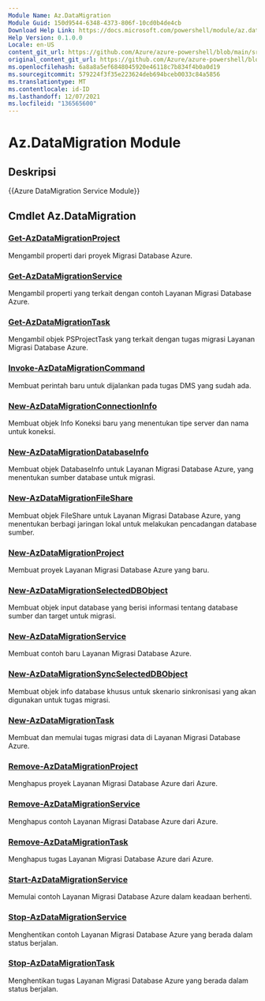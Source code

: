 ```yaml
---
Module Name: Az.DataMigration
Module Guid: 150d9544-6348-4373-806f-10cd0b4de4cb
Download Help Link: https://docs.microsoft.com/powershell/module/az.datamigration
Help Version: 0.1.0.0
Locale: en-US
content_git_url: https://github.com/Azure/azure-powershell/blob/main/src/DataMigration/DataMigration/help/Az.DataMigration.md
original_content_git_url: https://github.com/Azure/azure-powershell/blob/main/src/DataMigration/DataMigration/help/Az.DataMigration.md
ms.openlocfilehash: 6a8a8a5ef6848045920e46118c7b834f4b0a0d19
ms.sourcegitcommit: 579224f3f35e223624deb694bceb0033c84a5856
ms.translationtype: MT
ms.contentlocale: id-ID
ms.lasthandoff: 12/07/2021
ms.locfileid: "136565600"
---
```

# Az.DataMigration Module
## Deskripsi
{{Azure DataMigration Service Module}}

## Cmdlet Az.DataMigration
### [Get-AzDataMigrationProject](Get-AzDataMigrationProject.md)
Mengambil properti dari proyek Migrasi Database Azure.

### [Get-AzDataMigrationService](Get-AzDataMigrationService.md)
Mengambil properti yang terkait dengan contoh Layanan Migrasi Database Azure. 

### [Get-AzDataMigrationTask](Get-AzDataMigrationTask.md)
Mengambil objek PSProjectTask yang terkait dengan tugas migrasi Layanan Migrasi Database Azure.

### [Invoke-AzDataMigrationCommand](Invoke-AzDataMigrationCommand.md)
Membuat perintah baru untuk dijalankan pada tugas DMS yang sudah ada.

### [New-AzDataMigrationConnectionInfo](New-AzDataMigrationConnectionInfo.md)
Membuat objek Info Koneksi baru yang menentukan tipe server dan nama untuk koneksi.

### [New-AzDataMigrationDatabaseInfo](New-AzDataMigrationDatabaseInfo.md)
Membuat objek DatabaseInfo untuk Layanan Migrasi Database Azure, yang menentukan sumber database untuk migrasi.

### [New-AzDataMigrationFileShare](New-AzDataMigrationFileShare.md)
Membuat objek FileShare untuk Layanan Migrasi Database Azure, yang menentukan berbagi jaringan lokal untuk melakukan pencadangan database sumber.

### [New-AzDataMigrationProject](New-AzDataMigrationProject.md)
Membuat proyek Layanan Migrasi Database Azure yang baru.

### [New-AzDataMigrationSelectedDBObject](New-AzDataMigrationSelectedDBObject.md)
Membuat objek input database yang berisi informasi tentang database sumber dan target untuk migrasi.

### [New-AzDataMigrationService](New-AzDataMigrationService.md)
Membuat contoh baru Layanan Migrasi Database Azure.

### [New-AzDataMigrationSyncSelectedDBObject](New-AzDataMigrationSyncSelectedDBObject.md)
Membuat objek info database khusus untuk skenario sinkronisasi yang akan digunakan untuk tugas migrasi.

### [New-AzDataMigrationTask](New-AzDataMigrationTask.md)
Membuat dan memulai tugas migrasi data di Layanan Migrasi Database Azure.

### [Remove-AzDataMigrationProject](Remove-AzDataMigrationProject.md)
Menghapus proyek Layanan Migrasi Database Azure dari Azure.

### [Remove-AzDataMigrationService](Remove-AzDataMigrationService.md)
Menghapus contoh Layanan Migrasi Database Azure dari Azure.

### [Remove-AzDataMigrationTask](Remove-AzDataMigrationTask.md)
Menghapus tugas Layanan Migrasi Database Azure dari Azure.

### [Start-AzDataMigrationService](Start-AzDataMigrationService.md)
Memulai contoh Layanan Migrasi Database Azure dalam keadaan berhenti. 

### [Stop-AzDataMigrationService](Stop-AzDataMigrationService.md)
Menghentikan contoh Layanan Migrasi Database Azure yang berada dalam status berjalan.

### [Stop-AzDataMigrationTask](Stop-AzDataMigrationTask.md)
Menghentikan tugas Layanan Migrasi Database Azure yang berada dalam status berjalan.

